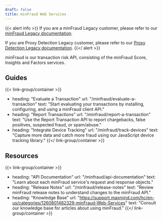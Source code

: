 ```yaml
---
draft: false
title: minFraud Web Services
---
```


{{< alert info >}} If you are a minFraud Legacy customer, please refer to our
[minFraud Legacy documentation](/minfraud/minfraud-legacy).

If you are Proxy Detection Legacy customer, please refer to our
[Proxy Detection Legacy documentation](/minfraud/proxy-detection).
{{</ alert >}}

minFraud is our transaction risk API, consisting of the minFraud Score, Insights
and Factors services.

## Guides

{{< link-group/container >}}
- heading: "Evaluate a Transaction"
  url: "/minfraud/evaluate-a-transaction"
  text: "Start evaluating your transactions by installing, configuring, and using a minFraud client API."
- heading: "Report Transactions"
  url: "/minfraud/report-a-transaction"
  text: "Use the Report Transaction API to report chargebacks, false positives, suspected fraud, or spam/abuse."
- heading: "Integrate Device Tracking"
  url: "/minfraud/track-devices"
  text: "Capture more data and catch more fraud using our JavaScript device tracking library."
{{</ link-group/container >}}

## Resources

{{< link-group/container >}}
- heading: "API Documentation"
  url: "/minfraud/api-documentation"
  text: "Learn about each minFraud service's request and response objects."
- heading: "Release Notes"
  url: "/minfraud/release-notes"
  text: "Review minFraud release notes to understand changes to the minFraud API."
- heading: "Knowledge Base"
  url: "https://support.maxmind.com/hc/en-us/categories/1260801482329-minFraud-Web-Services"
  text: "Consult our knowledge base for articles about using minFraud."
{{</ link-group/container >}}
